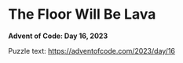 # The Floor Will Be Lava

**Advent of Code: Day 16, 2023**

Puzzle text: https://adventofcode.com/2023/day/16
